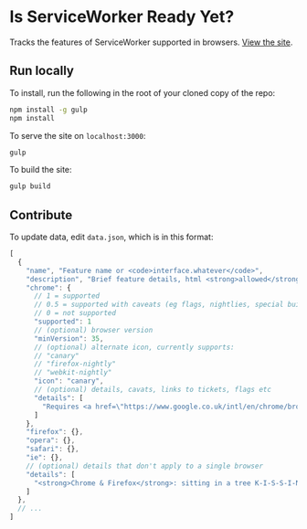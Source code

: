 # Is ServiceWorker Ready Yet?

Tracks the features of ServiceWorker supported in browsers. [View the site](https://jakearchibald.github.io/isserviceworkerready/alpha.html).

## Run locally

To install, run the following in the root of your cloned copy of the repo:

```sh
npm install -g gulp
npm install
```

To serve the site on `localhost:3000`:

```sh
gulp
```

To build the site:

```sh
gulp build
```

## Contribute

To update data, edit `data.json`, which is in this format:

```js
[
  {
    "name", "Feature name or <code>interface.whatever</code>",
    "description", "Brief feature details, html <strong>allowed</strong>",
    "chrome": {
      // 1 = supported
      // 0.5 = supported with caveats (eg flags, nightlies, special builds)
      // 0 = not supported
      "supported": 1
      // (optional) browser version
      "minVersion": 35,
      // (optional) alternate icon, currently supports:
      // "canary"
      // "firefox-nightly"
      // "webkit-nightly"
      "icon": "canary",
      // (optional) details, cavats, links to tickets, flags etc
      "details": [
        "Requires <a href=\"https://www.google.co.uk/intl/en/chrome/browser/canary.html\">Chrome Canary</a>"
      ]
    },
    "firefox": {},
    "opera": {},
    "safari": {},
    "ie": {},
    // (optional) details that don't apply to a single browser
    "details": [
      "<strong>Chrome & Firefox</strong>: sitting in a tree K-I-S-S-I-N-G"
    ]
  },
  // ...
]
```